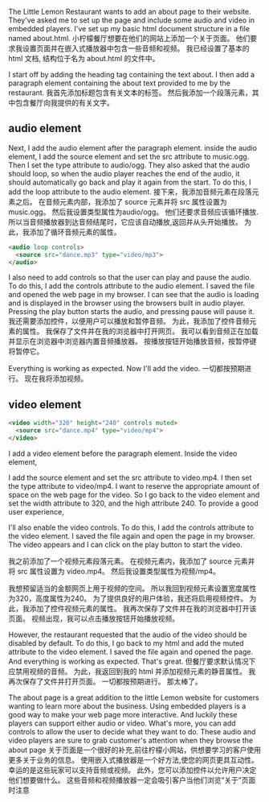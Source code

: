 The Little Lemon Restaurant wants to
add an about page to their website. They've asked me to set up the page and
include some audio and video in embedded players. I've set up my basic html document
structure in a file named about.html. 
小柠檬餐厅想要在他们的网站上添加一个关于页面。 
他们要求我设置页面并在嵌入式播放器中包含一些音频和视频。 
我已经设置了基本的 html 文档, 结构位于名为 about.html 的文件中。 

I start off by adding the heading
tag containing the text about. I then add a paragraph element containing
the about text provided to me by the restaurant. 
我首先添加标题包含有关文本的标签。 
然后我添加一个段落元素，其中包含餐厅向我提供的有关文字。 

## audio element
Next, I add the audio element after the paragraph element. inside the audio element,
I add the source element and set the src attribute to music.ogg. 
Then I set the type attribute to audio/ogg. 
They also asked that the audio should loop, so when the audio player reaches the end of the audio, it should automatically go back and play it again from the start.
To do this, I add the loop attribute to the audio element. 
接下来，我添加音频元素在段落元素之后。 
在音频元素内部，我添加了 source 元素并将 src 属性设置为 music.ogg。 
然后我设置类型属性为audio/ogg。 他们还要求音频应该循环播放.
所以当音频播放器到达音频结尾时，它应该自动播放,返回并从头开始播放。 
为此，我添加了循环音频元素的属性。 

```html
<audio loop controls>
  <source src="dance.mp3" type="video/mp3">
</audio>
```

I also need to add controls so that the user can play and pause the audio. To do this, I add the controls
attribute to the audio element. I saved the file and
opened the web page in my browser. I can see that the audio is loading and is displayed in the browser using
the browsers built in audio player. Pressing the play button starts the audio,
and pressing pause will pause it. 
我还需要添加控件，以便用户可以播放和暂停音频。 
为此，我添加了控件音频元素的属性。 
我保存了文件并在我的浏览器中打开网页。 
我可以看到音频正在加载并显示在浏览器中浏览器内置音频播放器。 
按播放按钮开始播放音频，按暂停键将暂停它。 
 

Everything is working as expected. Now I'll add the video.
一切都按预期进行。 现在我将添加视频。

##  video element 

```html
<video width="320" height="240" controls muted>
  <source src="dance.mp4" type="video/mp4">
</video>
```
I add a video element before
the paragraph element. Inside the video element,

I add the source element and set the src attribute to video.mp4. I then set the type
attribute to video/mp4. I want to reserve the appropriate amount
of space on the web page for the video. So I go back to the video element and
set the width attribute to 320, and the high attribute 240. To provide a good user experience,

I'll also enable the video controls. To do this, I add the controls
attribute to the video element. I saved the file again and
open the page in my browser. The video appears and I can click on
the play button to start the video. 

我之前添加了一个视频元素段落元素。 
在视频元素内，我添加了 source 元素并将 src 属性设置为 video.mp4。 
然后我设置类型属性为视频/mp4。

我想预留适当的金额网页上用于视频的空间。 
所以我回到视频元素设置宽度属性为320，高度属性为240。
为了提供良好的用户体验，我还将启用视频控件。 
为此，我添加了控件视频元素的属性。 
我再次保存了文件并在我的浏览器中打开该页面。 
视频出现，我可以点击播放按钮开始播放视频。 

However, the restaurant requested
that the audio of the video should be disabled by default. To do this, I go back to my html and add
the muted attribute to the video element. I saved the file again and
opened the page. And everything is working as expected. That's great. 
但餐厅要求默认情况下应禁用视频的音频。
为此，我返回到我的 html 并添加视频元素的静音属性。 
我再次保存了文件并打开页面。 
一切都按预期进行。 那太棒了。 

The about page is a great addition
to the little Lemon website for customers wanting to learn
more about the business. Using embedded players is a good way
to make your web page more interactive. And luckily these players can
support either audio or video. What's more, you can add controls to allow
the user to decide what they want to do. These audio and video players are sure to grab customer's
attention when they browse the about page
关于页面是一个很好的补充,前往柠檬小网站，供想要学习的客户使用更多关于业务的信息。 
使用嵌入式播放器是一个好方法,使您的网页更具互动性。 
幸运的是这些玩家可以支持音频或视频。 
此外，您可以添加控件以允许用户决定他们想要做什么。 
这些音频和视频播放器一定会吸引客户当他们浏览“关于”页面时注意